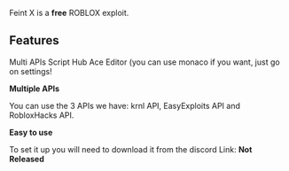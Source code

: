 Feint X is a **free** ROBLOX exploit.

## Features

Multi APIs
Script Hub
Ace Editor (you can use monaco if you want, just go on settings!

**Multiple APIs**

You can use the 3 APIs we have: krnl API, EasyExploits API and RobloxHacks API.

**Easy to use**

To set it up you will need to download it from the discord
Link: **Not Released**
